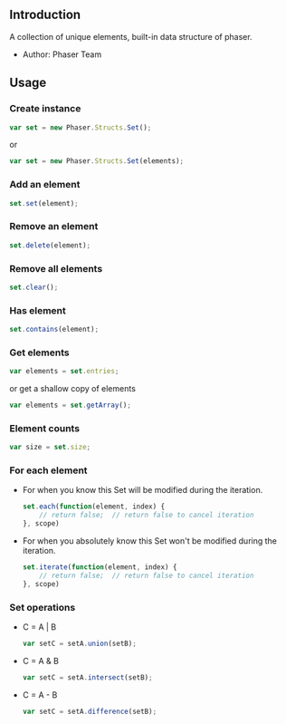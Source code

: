 ## Introduction

A collection of unique elements, built-in data structure of phaser.

- Author: Phaser Team

## Usage

### Create instance

```javascript
var set = new Phaser.Structs.Set();
```

or

```javascript
var set = new Phaser.Structs.Set(elements);
```

### Add an element

```javascript
set.set(element);
```

### Remove an element

```javascript
set.delete(element);
```

### Remove all elements

```javascript
set.clear();
```

### Has element

```javascript
set.contains(element);
```

### Get elements

```javascript
var elements = set.entries;
```

or get a shallow copy of elements

```javascript
var elements = set.getArray();
```

### Element counts

```javascript
var size = set.size;
```

### For each element

- For when you know this Set will be modified during the iteration.
    ```javascript
    set.each(function(element, index) {
        // return false;  // return false to cancel iteration
    }, scope)
    ```
- For when you absolutely know this Set won't be modified during the iteration.
    ```javascript
    set.iterate(function(element, index) {
        // return false;  // return false to cancel iteration
    }, scope)
    ```

### Set operations

- C = A | B
   ```javascript
   var setC = setA.union(setB);
   ```
- C = A & B
   ```javascript
   var setC = setA.intersect(setB);
   ```
- C = A - B
   ```javascript
   var setC = setA.difference(setB);
   ```